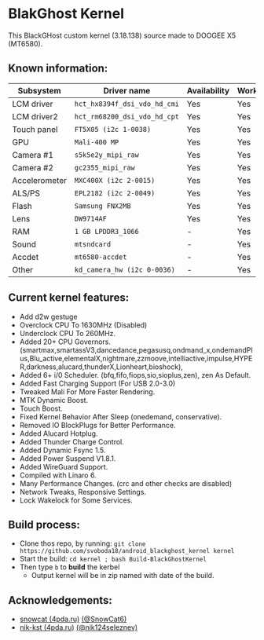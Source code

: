 # BlakGhost Kernel
This BlackGHost custom kernel (3.18.138) source made to DOOGEE X5 (MT6580).

## Known information:
| Subsystem | Driver name | Availability | Working |
|-----------|-------------|--------------|---------|
| LCM driver | `hct_hx8394f_dsi_vdo_hd_cmi` | Yes | Yes |
| LCM driver2 | `hct_rm68200_dsi_vdo_hd_cpt` | Yes | Yes |
| Touch panel | `FT5X05 (i2c 1-0038)` | Yes | Yes |
| GPU | `Mali-400 MP` | Yes | Yes |
| Camera #1 | `s5k5e2y_mipi_raw` | Yes | Yes |
| Camera #2 | `gc2355_mipi_raw` | Yes | Yes |
| Accelerometer | `MXC400X (i2c 2-0015)` | Yes | Yes |
| ALS/PS | `EPL2182 (i2c 2-0049)` | Yes | Yes |
| Flash | `Samsung FNX2MB` | Yes | Yes |
| Lens | `DW9714AF` | Yes | Yes |
| RAM | `1 GB LPDDR3_1066` | - | Yes |
| Sound | `mtsndcard` | - | Yes |
| Accdet | `mt6580-accdet` | - | Yes |
| Other | `kd_camera_hw (i2c 0-0036)` | - | Yes |

## Current kernel features:
* Add d2w gestuge
* Overclock CPU To 1630MHz (Disabled)
* Underclock CPU To 260MHz.
* Added 20+ CPU Governors. (smartmax,smartassV3,dancedance,pegasusq,ondmand_x,ondemandPlus,Blu_active,elementalX,nightmare,zzmoove,intelliactive,impulse,HYPER,darkness,alucard,thunderX,Lionheart,bioshock), 
* Added 6+ i/0 Scheduler. (bfq,fifo,fiops,sio,sioplus,zen), zen As Default.
* Added Fast Charging Support (For USB 2.0-3.0)
* Tweaked Mali For More Faster Rendering.
* MTK Dynamic Boost.
* Touch Boost. 
* Fixed Kernel Behavior After Sleep (onedemand, conservative). 
* Removed IO BlockPlugs for Better Performance. 
* Added Alucard Hotplug. 
* Added Thunder Charge Control.
* Added Dynamic Fsync 1.5. 
* Added Power Suspend V1.8.1.
* Added WireGuard Support.
* Compiled with Linaro 6. 
* Many Performance Changes. (crc and other checks are disabled) 
* Network Tweaks, Responsive Settings. 
* Lock Wakelock for Some Services. 

## Build process:
* Clone thos repo, by running:
`git clone https://github.com/svoboda18/android_blackghost_kernel kernel`
* Start the build:
`cd kernel ; bash Build-BlackGhostKernel`
* Then type `b` to **build** the kerbel
  - Output kernel will be in zip named with date of the build.

## Acknowledgements:
* [snowcat (4pda.ru)](https://4pda.ru/forum/index.php?showuser=188334) [(@SnowCat6)](https://github.com/SnowCat6)
* [nik-kst (4pda.ru)](https://4pda.ru/forum/index.php?showuser=4052130) [(@nik124seleznev)](https://github.com/nik124seleznev)

